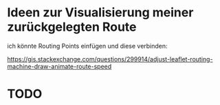 
# Ideen zur Visualisierung meiner zurückgelegten Route
ich könnte Routing Points einfügen und diese verbinden:

https://gis.stackexchange.com/questions/299914/adjust-leaflet-routing-machine-draw-animate-route-speed

# TODO

